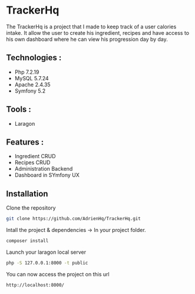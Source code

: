# TrackerHq

The TrackerHq is a project that I made to keep track of a user calories intake.
It allow the user to create his ingredient, recipes and have access to his own dashboard where he can view his progression day by day.


Technologies : 
----------------
* Php 7.2.19
* MySQL 5.7.24
* Apache 2.4.35
* Symfony 5.2

Tools :
----------------
* Laragon

Features :
----------------
* Ingredient CRUD
* Recipes CRUD 
* Administration Backend
* Dashboard in SYmfony UX  


Installation
----------------
Clone the repository
````bash
git clone https://github.com/AdrienHq/TrackerHq.git
````

Intall the project & dependencies -> In your project folder. 
````bash
composer install
````
Launch your laragon local server
````bash
php -S 127.0.0.1:8000 -t public
````

You can now access the project on this url
````bash
http://localhost:8000/
````
